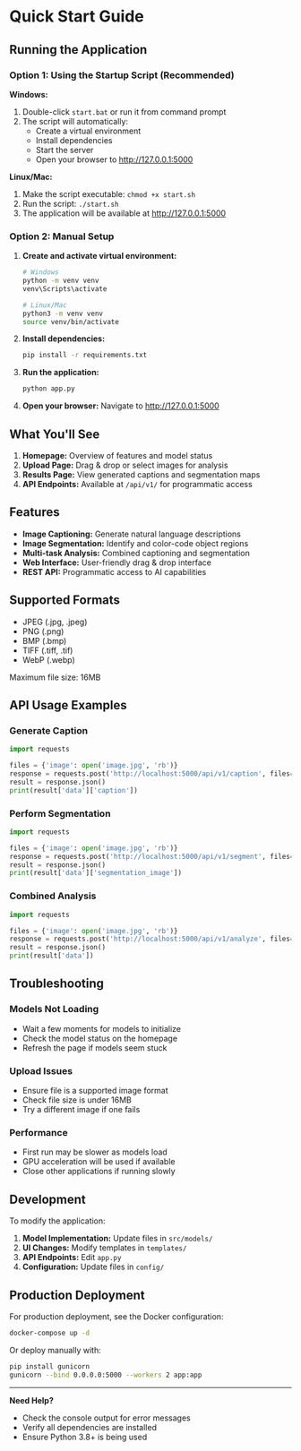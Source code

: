 # Quick Start Guide

## Running the Application

### Option 1: Using the Startup Script (Recommended)

**Windows:**
1. Double-click `start.bat` or run it from command prompt
2. The script will automatically:
   - Create a virtual environment
   - Install dependencies
   - Start the server
   - Open your browser to http://127.0.0.1:5000

**Linux/Mac:**
1. Make the script executable: `chmod +x start.sh`
2. Run the script: `./start.sh`
3. The application will be available at http://127.0.0.1:5000

### Option 2: Manual Setup

1. **Create and activate virtual environment:**
   ```bash
   # Windows
   python -m venv venv
   venv\Scripts\activate
   
   # Linux/Mac
   python3 -m venv venv
   source venv/bin/activate
   ```

2. **Install dependencies:**
   ```bash
   pip install -r requirements.txt
   ```

3. **Run the application:**
   ```bash
   python app.py
   ```

4. **Open your browser:**
   Navigate to http://127.0.0.1:5000

## What You'll See

1. **Homepage:** Overview of features and model status
2. **Upload Page:** Drag & drop or select images for analysis
3. **Results Page:** View generated captions and segmentation maps
4. **API Endpoints:** Available at `/api/v1/` for programmatic access

## Features

- **Image Captioning:** Generate natural language descriptions
- **Image Segmentation:** Identify and color-code object regions  
- **Multi-task Analysis:** Combined captioning and segmentation
- **Web Interface:** User-friendly drag & drop interface
- **REST API:** Programmatic access to AI capabilities

## Supported Formats

- JPEG (.jpg, .jpeg)
- PNG (.png)
- BMP (.bmp)
- TIFF (.tiff, .tif)
- WebP (.webp)

Maximum file size: 16MB

## API Usage Examples

### Generate Caption
```python
import requests

files = {'image': open('image.jpg', 'rb')}
response = requests.post('http://localhost:5000/api/v1/caption', files=files)
result = response.json()
print(result['data']['caption'])
```

### Perform Segmentation
```python
import requests

files = {'image': open('image.jpg', 'rb')}
response = requests.post('http://localhost:5000/api/v1/segment', files=files)
result = response.json()
print(result['data']['segmentation_image'])
```

### Combined Analysis
```python
import requests

files = {'image': open('image.jpg', 'rb')}
response = requests.post('http://localhost:5000/api/v1/analyze', files=files)
result = response.json()
print(result['data'])
```

## Troubleshooting

### Models Not Loading
- Wait a few moments for models to initialize
- Check the model status on the homepage
- Refresh the page if models seem stuck

### Upload Issues
- Ensure file is a supported image format
- Check file size is under 16MB
- Try a different image if one fails

### Performance
- First run may be slower as models load
- GPU acceleration will be used if available
- Close other applications if running slowly

## Development

To modify the application:

1. **Model Implementation:** Update files in `src/models/`
2. **UI Changes:** Modify templates in `templates/`
3. **API Endpoints:** Edit `app.py`
4. **Configuration:** Update files in `config/`

## Production Deployment

For production deployment, see the Docker configuration:

```bash
docker-compose up -d
```

Or deploy manually with:

```bash
pip install gunicorn
gunicorn --bind 0.0.0.0:5000 --workers 2 app:app
```

---

**Need Help?** 
- Check the console output for error messages
- Verify all dependencies are installed
- Ensure Python 3.8+ is being used
